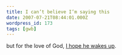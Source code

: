 ```yaml
---
title: I can’t believe I’m saying this
date: 2007-07-21T08:44:01.000Z
wordpress_id: 173
tags: [gwb]
---
```


but for the love of God, [I hope he wakes up](http://www.nytimes.com/2007/07/21/washington/21bush.html).
